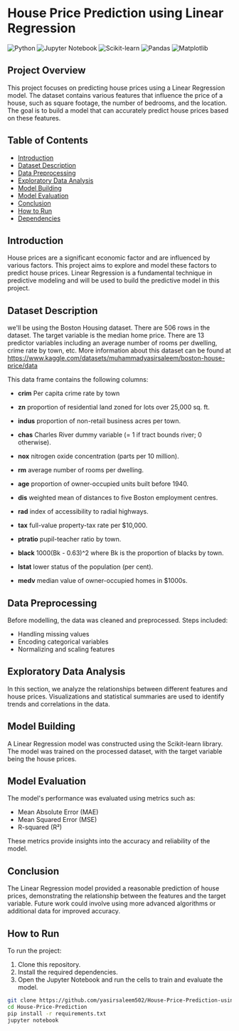 # House Price Prediction using Linear Regression

![Python](https://img.shields.io/badge/Python-3.8+-green)
![Jupyter Notebook](https://img.shields.io/badge/Tools-Jupyter%20Notebook-orange)
![Scikit-learn](https://img.shields.io/badge/Library-Scikit--learn-blue)
![Pandas](https://img.shields.io/badge/Library-Pandas-yellow)
![Matplotlib](https://img.shields.io/badge/Library-Matplotlib-lightblue)

## Project Overview

This project focuses on predicting house prices using a Linear Regression model. The dataset contains various features that influence the price of a house, such as square footage, the number of bedrooms, and the location. The goal is to build a model that can accurately predict house prices based on these features.

## Table of Contents

- [Introduction](#introduction)
- [Dataset Description](#dataset-description)
- [Data Preprocessing](#data-preprocessing)
- [Exploratory Data Analysis](#exploratory-data-analysis)
- [Model Building](#model-building)
- [Model Evaluation](#model-evaluation)
- [Conclusion](#conclusion)
- [How to Run](#how-to-run)
- [Dependencies](#dependencies)

## Introduction

House prices are a significant economic factor and are influenced by various factors. This project aims to explore and model these factors to predict house prices. Linear Regression is a fundamental technique in predictive modeling and will be used to build the predictive model in this project.

## Dataset Description

we'll be using the Boston Housing dataset. There are 506 rows in the dataset. The target variable is the median home price. There are 13 predictor variables including an average number of rooms per dwelling, crime rate by town, etc. More information about this dataset can be found at  https://www.kaggle.com/datasets/muhammadyasirsaleem/boston-house-price/data

This data frame contains the following columns:

- **crim** Per capita crime rate by town

- **zn** proportion of residential land zoned for lots over 25,000 sq. ft.

- **indus** proportion of non-retail business acres per town.

- **chas** Charles River dummy variable (= 1 if tract bounds river; 0 otherwise).

- **nox** nitrogen oxide concentration (parts per 10 million).

- **rm** average number of rooms per dwelling.

- **age** proportion of owner-occupied units built before 1940.

- **dis** weighted mean of distances to five Boston employment centres.

- **rad** index of accessibility to radial highways.

- **tax** full-value property-tax rate per $10,000.

- **ptratio** pupil-teacher ratio by town.

- **black** 1000(Bk - 0.63)^2 where Bk is the proportion of blacks by town.

- **lstat** lower status of the population (per cent).

- **medv** median value of owner-occupied homes in $1000s.


## Data Preprocessing

Before modelling, the data was cleaned and preprocessed. Steps included:
- Handling missing values
- Encoding categorical variables
- Normalizing and scaling features

## Exploratory Data Analysis

In this section, we analyze the relationships between different features and house prices. Visualizations and statistical summaries are used to identify trends and correlations in the data.

## Model Building

A Linear Regression model was constructed using the Scikit-learn library. The model was trained on the processed dataset, with the target variable being the house prices.

## Model Evaluation

The model's performance was evaluated using metrics such as:
- Mean Absolute Error (MAE)
- Mean Squared Error (MSE)
- R-squared (R²)

These metrics provide insights into the accuracy and reliability of the model.

## Conclusion

The Linear Regression model provided a reasonable prediction of house prices, demonstrating the relationship between the features and the target variable. Future work could involve using more advanced algorithms or additional data for improved accuracy.

## How to Run

To run the project:
1. Clone this repository.
2. Install the required dependencies.
3. Open the Jupyter Notebook and run the cells to train and evaluate the model.

```bash
git clone https://github.com/yasirsaleem502/House-Price-Prediction-using-Linear-Regression.git
cd House-Price-Prediction
pip install -r requirements.txt
jupyter notebook
